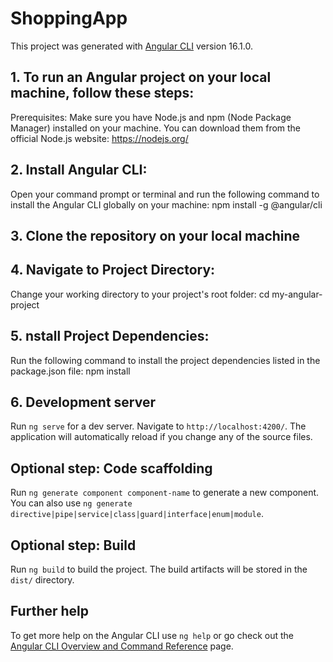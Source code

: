 # ShoppingApp

This project was generated with [Angular CLI](https://github.com/angular/angular-cli) version 16.1.0.

## 1. To run an Angular project on your local machine, follow these steps:
Prerequisites:
Make sure you have Node.js and npm (Node Package Manager) installed on your machine. You can download them from the official Node.js website: https://nodejs.org/

## 2. Install Angular CLI:
Open your command prompt or terminal and run the following command to install the Angular CLI globally on your machine:
    npm install -g @angular/cli

## 3. Clone the repository on your local machine
## 4. Navigate to Project Directory:
Change your working directory to your project's root folder:
    cd my-angular-project
## 5. nstall Project Dependencies:
Run the following command to install the project dependencies listed in the package.json file:
    npm install
## 6. Development server
Run `ng serve` for a dev server. Navigate to `http://localhost:4200/`. The application will automatically reload if you change any of the source files.

## Optional step: Code scaffolding

Run `ng generate component component-name` to generate a new component. You can also use `ng generate directive|pipe|service|class|guard|interface|enum|module`.

## Optional step: Build

Run `ng build` to build the project. The build artifacts will be stored in the `dist/` directory.

## Further help

To get more help on the Angular CLI use `ng help` or go check out the [Angular CLI Overview and Command Reference](https://angular.io/cli) page.
